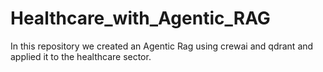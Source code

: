 # Healthcare_with_Agentic_RAG
In this repository we created an Agentic Rag using crewai and qdrant and applied it to the healthcare sector.
